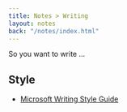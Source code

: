 ```yaml
---
title: Notes > Writing
layout: notes
back: "/notes/index.html"
---
```


So you want to write ...

## Style

* [Microsoft Writing Style Guide](https://docs.microsoft.com/en-us/style-guide/welcome/)
